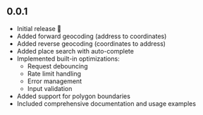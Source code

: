 ## 0.0.1

* Initial release 🚀
* Added forward geocoding (address to coordinates)
* Added reverse geocoding (coordinates to address)
* Added place search with auto-complete
* Implemented built-in optimizations:
    - Request debouncing
    - Rate limit handling
    - Error management
    - Input validation
* Added support for polygon boundaries
* Included comprehensive documentation and usage examples